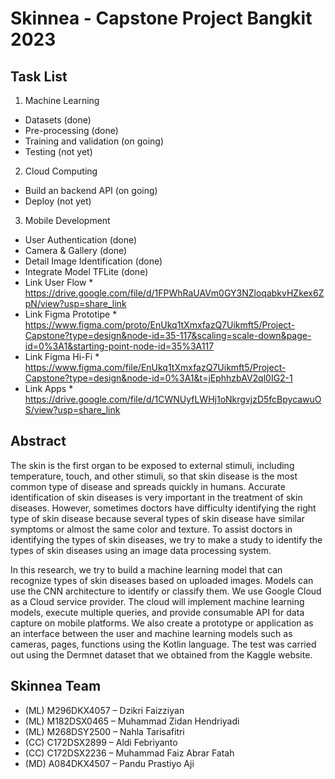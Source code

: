 # Skinnea - Capstone Project Bangkit 2023
## Task List
1. Machine Learning
  - Datasets (done)
  - Pre-processing (done)
  - Training and validation (on going)
  - Testing (not yet)

2. Cloud Computing
  - Build an backend API (on going)
  - Deploy (not yet)

3. Mobile Development
  - User Authentication (done)
  - Camera & Gallery (done)
  - Detail Image Identification (done)
  - Integrate Model TFLite (done)
  - Link User Flow * https://drive.google.com/file/d/1FPWhRaUAVm0GY3NZloqabkvHZkex6ZpN/view?usp=share_link
  - Link Figma Prototipe * https://www.figma.com/proto/EnUkq1tXmxfazQ7Uikmft5/Project-Capstone?type=design&node-id=35-117&scaling=scale-down&page-id=0%3A1&starting-point-node-id=35%3A117
  - Link Figma Hi-Fi * https://www.figma.com/file/EnUkq1tXmxfazQ7Uikmft5/Project-Capstone?type=design&node-id=0%3A1&t=jEphhzbAV2ql0IG2-1
  - Link Apps * https://drive.google.com/file/d/1CWNUyfLWHj1oNkrgvjzD5fcBpycawuOS/view?usp=share_link
  
## Abstract
The skin is the first organ to be exposed to external stimuli, including temperature, touch, and other stimuli, so that skin disease is the most common type of disease and spreads quickly in humans. Accurate identification of skin diseases is very important in the treatment of skin diseases. However, sometimes doctors have difficulty identifying the right type of skin disease because several types of skin disease have similar symptoms or almost the same color and texture. To assist doctors in identifying the types of skin diseases, we try to make a study to identify the types of skin diseases using an image data processing system.

In this research, we try to build a machine learning model that can recognize types of skin diseases based on uploaded images. Models can use the CNN architecture to identify or classify them. We use Google Cloud as a Cloud service provider. The cloud will implement machine learning models, execute multiple queries, and provide consumable API for data capture on mobile platforms. We also create a prototype or application as an interface between the user and machine learning models such as cameras, pages, functions using the Kotlin language. The test was carried out using the Dermnet dataset that we obtained from the Kaggle website.

## Skinnea Team
- (ML) M296DKX4057 – Dzikri Faizziyan
- (ML) M182DSX0465 – Muhammad Zidan Hendriyadi
- (ML) M268DSY2500 – Nahla Tarisafitri
- (CC) C172DSX2899 – Aldi Febriyanto
- (CC) C172DSX2236 – Muhammad Faiz Abrar Fatah
- (MD) A084DKX4507 – Pandu Prastiyo Aji
